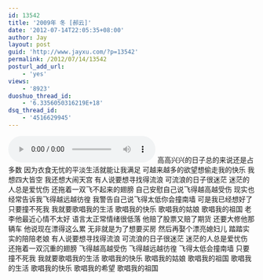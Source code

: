 ```yaml
---
id: 13542
title: '2009年 冬 [郝云]'
date: '2012-07-14T22:05:35+08:00'
author: Jay
layout: post
guid: 'http://www.jayxu.com/?p=13542'
permalink: /2012/07/14/13542
posturl_add_url:
    - 'yes'
views:
    - '8923'
duoshuo_thread_id:
    - '6.3356050316219E+18'
dsq_thread_id:
    - '4516629945'
---
```


<audio controls="controls"><source src="/music/2009年 冬.m4a" type="audio/mpeg" />你的浏览器不支持HTML 5，换Firefox，Chrome或者Safari吧</audio>
高高兴兴的日子总的来说还是占多数
因为衣食无忧的平淡生活就能让我满足
可越来越多的欲望想偷走我的快乐
我想四大皆空
我还想大闹天宫
有人说要想寻找得流浪
可流浪的日子很迷茫
迷茫的人总是爱忧伤
还拖着一双飞不起来的翅膀
自己安慰自己说飞得越高越受伤
现实也经常告诉我飞得越远越彷徨
我警告自己说飞得太低你会撞南墙
可是我已经想好了只要撞不死我
我就要歌唱我的生活
歌唱我的快乐
歌唱我的姑娘
歌唱我的祖国
老李他最近心情不太好
语言太正常情绪很低落
他赔了股票又赔了期货
还要大修他那辆车
他说现在漂得这么累
无非就是为了想要买房
然后再娶个漂亮媳妇儿
踏踏实实的陪陪老娘
有人说要想寻找得流浪
可流浪的日子很迷茫
迷茫的人总是爱忧伤
还拖着一双沉重的翅膀
飞得越高越受伤
飞得越远越彷徨
飞得太低会撞南墙
只要撞不死我
我就要歌唱我的生活
歌唱我的快乐
歌唱我的姑娘
歌唱我的祖国
歌唱我的生活
歌唱我的快乐
歌唱我的希望
歌唱我的祖国